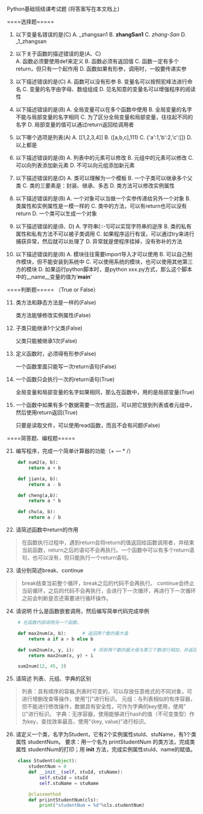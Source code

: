 Python基础班结课考试题
(将答案写在本文档上)

====选择题=====

1. 以下变量名错误的是(C)
A. _zhangsan1
B. __zhangSan1__
C. _zhang-San_
D. _1_zhangsan

2. 以下关于函数的描述错误的是(A、C)		
A. 函数必须要使用def来定义
B. 函数必须有返回值
C. 函数一定有多个return，但只有一个起作用
D. 函数如果有形参，调用时，一般要传递实参

3. 以下描述错误的是(C)
A. 函数可以没有形参
B. 变量名可以按照驼峰法进行命名
C. 变量的名字由字母、数组组成
D. 见名知意的变量名可以增强程序的阅读性

4. 以下描述错误的是(B)
A. 全局变量可以在多个函数中使用
B. 全局变量的名字不能与局部变量的名字相同
C. 为了区分全局变量和局部变量，往往起不同的名字
D. 局部变量的值可以通过return返回给调用者

5. 以下哪个选项是列表(A)
A. [[1,2,3,4]]
B. ([a,b,c],111)
C. {'a':1,'b':2,'c':[]}
D. 以上都是

6. 以下描述错误的是(B)
A. 列表中的元素可以修改
B. 元组中的元素可以修改
C. 可以向列表添加新元素
D. 不可以向元组添加新元素

7. 以下描述错误的是(D)
A. 类可以理解为一个模板
B. 一个子类可以继承多个父类
C. 类的三要素是：封装、继承、多态
D. 类方法可以修改实例属性

8. 以下描述错误的是(B)
A. 一个对象可以当做一个实参传递给另外一个对象
B. 类属性和实例属性是一模一样的
C. 类中的方法，可以有return也可以没有return
D. 一个类可以生成一个对象

9. 以下描述错误的是(B、D)
A. 字符串[::-1]可以实现字符串的逆序
B. 类的私有属性和私有方法不可以被子类调用
C. 如果程序运行有误，可以通过try来进行捕获异常，然后就可以处理了
D. 异常就是使程序挂掉，没有弥补的方法
 
10. 以下描述错误的是(B)
A. 模块往往需要import导入才可以使用
B. 可以自己制作模块，但不能安装到系统中
C. 可以使用系统的模块，也可以使用其他第三方的模块
D. 如果运行python脚本时，是python xxx.py方式，那么这个脚本中的__name__变量的值为'__main__'

====判断题=====
（True or False）

11. 类方法和静态方法是一样的(False)

    类方法能够修改实例属性(False)

12. 子类只能继承1个父类(False)

    父类只能被继承1次(False)

13. 定义函数时，必须得有形参(False)

    一个函数里面只能写一次return语句(False)

14. 一个函数只会执行一次的return语句(True)

     全局变量和局部变量的名字如果相同，那么在函数中，用的是局部变量(True)

15. 一个函数中如果有多个数据需要一次性返回，可以把它放到列表或者元组中，然后使用return返回(True)

     只要是读取文件，可以使用read函数，而且不会有问题(False)

====简答题、编程题=====

21. 编写程序，完成一个简单计算器的功能（+ — * /）
```python
    def sum2(a, b):
        return a + b

    def jian(a, b):
        return a - b 

    def cheng(a,b):
        return a * b

    def chu(a, b):
        return a / b
```

22. 请简述函数中return的作用
> 在函数执行过程中，遇到return会将return的值返回给函数调用者，并结束当前函数，return之后的语句不会再执行。一个函数中可以有多个return语句，也可以没有，但只能执行一个return语句。

23. 请分别简述break、continue
> break结束当前整个循环，break之后的代码不会再执行。
> continue会终止当前循环，之后的代码不会再执行，会进行下一次循环，再进行下一次循环之前会判断是否还需要进行循环操作。

24. 请说明 什么是函数嵌套调用，然后编写简单代码完成举例
```python
    # 在函数内部调用另一个函数。

    def max2num(a, b):      # 返回两个数的最大值
        return a if a > b else b

    def sum2num(x, y, i):       # 将前两个数的最大值与第三个数进行相加，并返回。
        return max2num(x, y) + i

    sum2num(12, 45, 3)
```

25. 请简述 列表、元组、字典的区别
> 列表：具有顺序的容器,列表时可变的，可以存放任意格式的不同对象，可进行增删改查等操作，使用"[]"进行标识。
> 元组：与列表相似的有序容器，但不能进行修改操作，数据具有安全性，可作为字典的key使用，使用"()"进行标识。
> 字典：无序容器，使用能够进行hash的值（不可变类型）作为key，查找效率最高，使用"{key, value}"进行标识。

26. 请定义一个类，名字为Student，它有2个实例属性stuId、stuName，有1个类属性 studentNum。
要求：用一个名为 printStudentNum 的类方法，完成类属性 studentNum的打印；用 __init__ 方法，完成实例属性stuId、name的赋值。
```python
    class Student(object):
        studentNum = 0
        def __init__(self, stuId, stuName):
            self.stuId = stuId
            self.stuName = stuName

        @classmethod
        def priintStudentNum(cls):
            print("studentNum = %d"%cls.studentNum)
```




